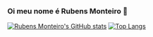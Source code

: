 ### Oi meu nome é Rubens Monteiro 👋

[![Rubens Monteiro's GitHub stats](https://github-readme-stats.vercel.app/api?username=rmo000)](https://github.com/rmo000/)
[![Top Langs](https://github-readme-stats.vercel.app/api/top-langs/?username=rmo000&layout=compact)](https://github.com/rmo000/github-readme-stats)

